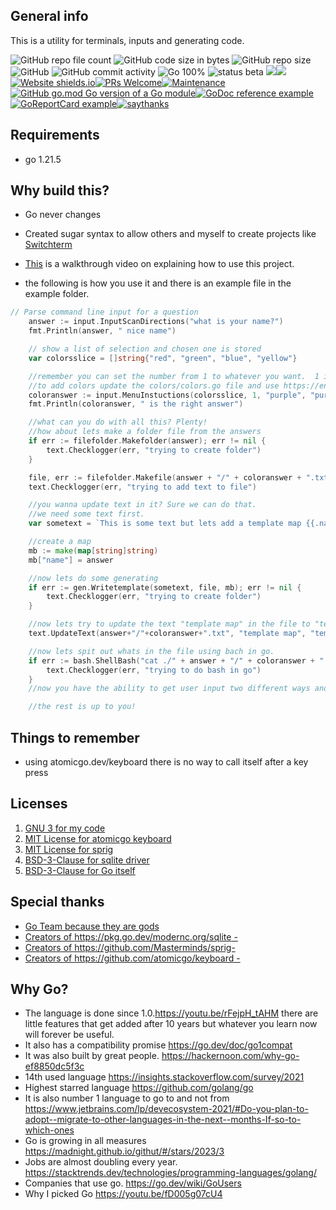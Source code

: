 ## General info
This is a utility for terminals, inputs and generating code.


![GitHub repo file count](https://img.shields.io/github/directory-file-count/golangast/sugargen) 
![GitHub code size in bytes](https://img.shields.io/github/languages/code-size/golangast/sugargen)
![GitHub repo size](https://img.shields.io/github/repo-size/golangast/sugargen)
![GitHub](https://img.shields.io/github/license/golangast/sugargen)
![GitHub commit activity](https://img.shields.io/github/commit-activity/w/golangast/sugargen)
![Go 100%](https://img.shields.io/badge/Go-100%25-blue)
![status beta](https://img.shields.io/badge/Status-Beta-red)
<img src="https://img.shields.io/github/license/golangast/sugargen.svg"><img src="https://img.shields.io/github/stars/golangast/sugargen.svg">[![Website shields.io](https://img.shields.io/website-up-down-green-red/http/shields.io.svg)](http://endrulats.com)[![PRs Welcome](https://img.shields.io/badge/PRs-welcome-brightgreen.svg?style=flat-square)](http://makeapullrequest.com)[![Maintenance](https://img.shields.io/badge/Maintained%3F-yes-green.svg)](https://GitHub.com/Naereen/StrapDown.js/graphs/commit-activity)[![GitHub go.mod Go version of a Go module](https://img.shields.io/github/go-mod/go-version/gomods/athens.svg)](https://github.com/golangast/sugargen)[![GoDoc reference example](https://img.shields.io/badge/godoc-reference-blue.svg)](https://pkg.go.dev/github.com/golangast/sugargen)[![GoReportCard example](https://goreportcard.com/badge/github.com/golangast/sugargen)](https://goreportcard.com/report/github.com/golangast/sugargen)[![saythanks](https://img.shields.io/badge/say-thanks-ff69b4.svg)](https://saythanks.io/to/golangast)


## Requirements
* go 1.21.5

## Why build this?
* Go never changes
* Created sugar syntax to allow others and myself to create projects like [Switchterm](https://github.com/golangast/switchterm)


* [This](https://www.youtube.com/watch?v=XMsiNInyen8) is a walkthrough video on explaining how to use this project.


* the following is how you use it and there is an example file in the example folder.
```go
// Parse command line input for a question
	answer := input.InputScanDirections("what is your name?")
	fmt.Println(answer, " nice name")

	// show a list of selection and chosen one is stored
	var colorsslice = []string{"red", "green", "blue", "yellow"}

	//remember you can set the number from 1 to whatever you want.  1 is the number of columns
	//to add colors update the colors/colors.go file and use https://en.wikipedia.org/wiki/ANSI_escape_code#colors
	coloranswer := input.MenuInstuctions(colorsslice, 1, "purple", "purple", "which color do you prefer to use?")
	fmt.Println(coloranswer, " is the right answer")

	//what can you do with all this? Plenty!
	//how about lets make a folder file from the answers
	if err := filefolder.Makefolder(answer); err != nil {
		text.Checklogger(err, "trying to create folder")
	}

	file, err := filefolder.Makefile(answer + "/" + coloranswer + ".txt")
	text.Checklogger(err, "trying to add text to file")

	//you wanna update text in it? Sure we can do that.
	//we need some text first.
	var sometext = `This is some text but lets add a template map {{.name}}`

	//create a map
	mb := make(map[string]string)
	mb["name"] = answer

	//now lets do some generating
	if err := gen.Writetemplate(sometext, file, mb); err != nil {
		text.Checklogger(err, "trying to create folder")
	}

	//now lets try to update the text "template map" in the file to "template cat".
	text.UpdateText(answer+"/"+coloranswer+".txt", "template map", "template map", "template cat")

	//now lets spit out whats in the file using bach in go.
	if err := bash.ShellBash("cat ./" + answer + "/" + coloranswer + ".txt"); err != nil {
		text.Checklogger(err, "trying to do bash in go")
	}
	//now you have the ability to get user input two different ways and generate files, update text, and use bash

	//the rest is up to you!

```

## Things to remember
* using atomicgo.dev/keyboard there is no way to call itself after a key press

## Licenses
1. [GNU 3 for my code](https://github.com/golangast/switchterm/blob/main/LICENSE.md)
2. [MIT License for atomicgo keyboard](https://github.com/atomicgo/keyboard/blob/main/LICENSE)
2. [MIT License for sprig](https://github.com/Masterminds/sprig?tab=MIT-1-ov-file#readme)
3. [BSD-3-Clause for sqlite driver](https://pkg.go.dev/modernc.org/sqlite?tab=licenses) 
4. [BSD-3-Clause for Go itself](https://github.com/golang/go/blob/master/LICENSE) 



## Special thanks
* [Go Team because they are gods](https://github.com/golang/go/graphs/contributors)
* [Creators of https://pkg.go.dev/modernc.org/sqlite - ](https://gitlab.com/cznic/sqlite/-/project_members)
* [Creators of https://github.com/Masterminds/sprig- ](https://github.com/Masterminds/sprig/graphs/contributors)
* [Creators of https://github.com/atomicgo/keyboard - ](https://github.com/MarvinJWendt)

## Why Go?
* The language is done since 1.0.https://youtu.be/rFejpH_tAHM there are little features that get added after 10 years but whatever you learn now will forever be useful.
* It also has a compatibility promise https://go.dev/doc/go1compat
* It was also built by great people. https://hackernoon.com/why-go-ef8850dc5f3c
* 14th used language https://insights.stackoverflow.com/survey/2021
* Highest starred language https://github.com/golang/go
* It is also number 1 language to go to and not from https://www.jetbrains.com/lp/devecosystem-2021/#Do-you-plan-to-adopt--migrate-to-other-languages-in-the-next--months-If-so-to-which-ones
* Go is growing in all measures https://madnight.github.io/githut/#/stars/2023/3
* Jobs are almost doubling every year. https://stacktrends.dev/technologies/programming-languages/golang/
* Companies that use go. https://go.dev/wiki/GoUsers
* Why I picked Go https://youtu.be/fD005g07cU4
